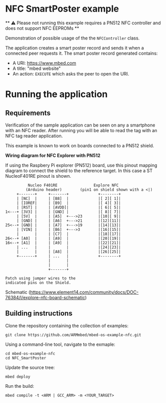 # NFC SmartPoster example

** :warning: Please not running this example requires a PN512 NFC controller and does not support NFC EEPROMs **

Demonstration of possible usage of the the `NFCController` class.

The application creates a smart poster record and sends it when a connected peer requests it.
The smart poster record generated contains:
- A URI: https://www.mbed.com
- A title: "mbed website"
- An action: `EXECUTE` which asks the peer to open the URI.

# Running the application

## Requirements

Verification of the sample application can be seen on any a smartphone with an NFC reader. After running you will be able to read the tag with an NFC tag reader application.

This example is known to work on boards connected to a PN512 shield.

**Wiring diagram for NFC Explorer with PN512**

If using the Raspbery Pi explorer (PN512) board, use this pinout mapping diagram to connect the shield to the reference target. In this case a ST NucleoF401RE pinout is shown.

              Nucleo F401RE                Explore NFC                 
             (Arduino header)        (pin1 on shield shown with a <|)
         +-------+     +-------+             +--------+                  
         | [NC]  |     | [B8]  |             |[ 2][ 1]|                  
         | [IOREF|     | [B9]  |             |[ 4][ 3]|                  
         | [RST] |     | [AVDD]|             |[ 6][ 5]|                  
    1<---+ [3V3] |     | [GND] |             |[ 8][ 7]|                  
         | [5V]  |     | [A5]  +--->23       |[10][ 9]|                  
         | [GND] |     | [A6]  +--->21       |[12][11]|                  
    25<--+ [GND] |     | [A7]  +--->19       |[14][13]|                  
         | [VIN] |     | [B6]  +--->3        |[16][15]|                  
         |       |     | [C7]  |             |[18][17]|                  
    26<--+ [A0]  |     | [A9]  |             |[20][19]|                  
    16<--+ [A1]  |     | [A9]  |             |[22][21]|                  
         | ...   |     |       |             |[24][23]|                  
         |       |     | [A8]  |             |[26][25]|                  
         +-------+     | ...   |             +--------+                  
                       |       |                               
                       |       |                               
                       +-------+                               
                                             
    Patch using jumper wires to the             
    indicated pins on the Shield.            


Schematic (https://www.element14.com/community/docs/DOC-76384/l/explore-nfc-board-schematic)


## Building instructions

Clone the repository containing the collection of examples:

```
git clone https://github.com/ARMmbed/mbed-os-example-nfc.git
```

Using a command-line tool, navigate to the exmaple:

```
cd mbed-os-example-nfc
cd NFC_SmartPoster
```

Update the source tree:

```
mbed deploy
```

Run the build:

```
mbed compile -t <ARM | GCC_ARM> -m <YOUR_TARGET>
```

